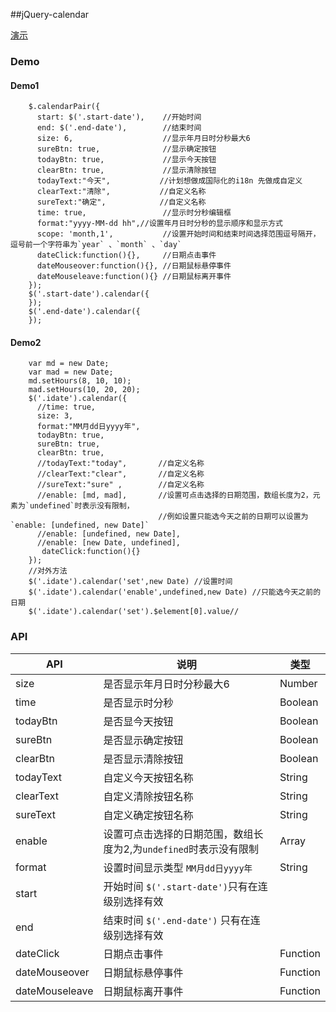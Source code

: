 ##jQuery-calendar


[演示](https://lennonover.github.io/Jquery.--.js/calendar/calendar.html)

### Demo

#### Demo1

        $.calendarPair({
          start: $('.start-date'),    //开始时间
          end: $('.end-date'),        //结束时间
          size: 6,                    //显示年月日时分秒最大6
          sureBtn: true,              //显示确定按钮
          todayBtn: true,             //显示今天按钮
          clearBtn: true,             //显示清除按钮
          todayText:"今天",           //计划想做成国际化的i18n 先做成自定义
          clearText:"清除",           //自定义名称
          sureText:"确定",            //自定义名称
          time: true,                 //显示时分秒编辑框
          format:"yyyy-MM-dd hh",//设置年月日时分秒的显示顺序和显示方式
          scope: 'month,1',           //设置开始时间和结束时间选择范围逗号隔开，逗号前一个字符串为`year` 、`month` 、`day`
          dateClick:function(){},     //日期点击事件
          dateMouseover:function(){}, //日期鼠标悬停事件
          dateMouseleave:function(){} //日期鼠标离开事件
        });
        $('.start-date').calendar({
        });
        $('.end-date').calendar({
        });


#### Demo2

        var md = new Date;
        var mad = new Date;
        md.setHours(8, 10, 10);
        mad.setHours(10, 20, 20);
        $('.idate').calendar({
          //time: true,
          size: 3,
          format:"MM月dd日yyyy年",
          todayBtn: true,
          sureBtn: true,
          clearBtn: true,
          //todayText:"today",       //自定义名称
          //clearText:"clear",       //自定义名称
          //sureText:"sure" ,        //自定义名称
          //enable: [md, mad],       //设置可点击选择的日期范围，数组长度为2，元素为`undefined`时表示没有限制，
                                     //例如设置只能选今天之前的日期可以设置为`enable: [undefined, new Date]`
          //enable: [undefined, new Date],
          //enable: [new Date, undefined],
           dateClick:function(){}
        });
        //对外方法
        $('.idate').calendar('set',new Date) //设置时间
        $('.idate').calendar('enable',undefined,new Date) //只能选今天之前的日期
        $('.idate').calendar('set').$element[0].value//


### API

|API|说明|类型|   
|---|---|---| 
|size|是否显示年月日时分秒最大6|Number|  
|time|是否显示时分秒 |Boolean|    
|todayBtn|是否显今天按钮 |Boolean|   
|sureBtn|是否显示确定按钮 |Boolean|   
|clearBtn|是否显示清除按钮 |Boolean|   
|todayText|自定义今天按钮名称 |String|   
|clearText|自定义清除按钮名称 |String|   
|sureText|自定义确定按钮名称 |String|   
|enable|设置可点击选择的日期范围，数组长度为2,为`undefined`时表示没有限制|Array|   
|format|设置时间显示类型 `MM月dd日yyyy年` |String|   
|start|开始时间 `$('.start-date')`只有在连级别选择有效||   
|end|结束时间 `$('.end-date')` 只有在连级别选择有效||   
|dateClick|日期点击事件|Function|  
|dateMouseover|日期鼠标悬停事件|Function|  
|dateMouseleave|日期鼠标离开事件|Function|  